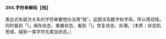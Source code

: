 #### 394.字符串解码【栈】

表达式有层次关系的字符串要想办法用“栈”。这题涉及数字和字母，所以用双栈，同时看到「[」保存状态、重置状态，看到「]」恢复状态、处理。（本质：状态机思维，碰到一类字符先累加状态。）